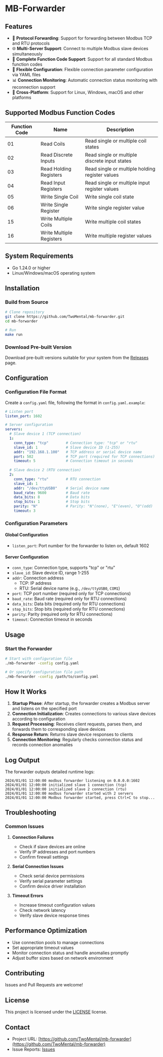 # MB-Forwarder


## Features

- 🔄 **Protocol Forwarding**: Support for forwarding between Modbus TCP and RTU protocols
- 🌐 **Multi-Server Support**: Connect to multiple Modbus slave devices simultaneously
- 📡 **Complete Function Code Support**: Support for all standard Modbus function codes
- 🔧 **Flexible Configuration**: Flexible connection parameter configuration via YAML files
- 📊 **Connection Monitoring**: Automatic connection status monitoring with reconnection support
- 🚀 **Cross-Platform**: Support for Linux, Windows, macOS and other platforms

## Supported Modbus Function Codes

| Function Code | Name | Description |
|---------------|------|-------------|
| 01 | Read Coils | Read single or multiple coil states |
| 02 | Read Discrete Inputs | Read single or multiple discrete input states |
| 03 | Read Holding Registers | Read single or multiple holding register values |
| 04 | Read Input Registers | Read single or multiple input register values |
| 05 | Write Single Coil | Write single coil state |
| 06 | Write Single Register | Write single register value |
| 15 | Write Multiple Coils | Write multiple coil states |
| 16 | Write Multiple Registers | Write multiple register values |

## System Requirements

- Go 1.24.0 or higher
- Linux/Windows/macOS operating system

## Installation

### Build from Source

```bash
# Clone repository
git clone https://github.com/TwoMental/mb-forwarder.git
cd mb-forwarder

# Run
make run
```

### Download Pre-built Version

Download pre-built versions suitable for your system from the [Releases](https://github.com/TwoMental/mb-forwarder/releases) page.

## Configuration

### Configuration File Format

Create a `config.yaml` file, following the format in `config.yaml.example`:

```yaml
# Listen port
listen_port: 1602

# Server configuration
servers:
  # Slave device 1 (TCP connection)
  1:
    conn_type: "tcp"        # Connection type: "tcp" or "rtu"
    slave_id: 1             # Slave device ID (1-255)
    addr: "192.168.1.100"   # TCP address or serial device name
    port: 502               # TCP port (required for TCP connections)
    timeout: 5              # Connection timeout in seconds
  
  # Slave device 2 (RTU connection)
  2:
    conn_type: "rtu"        # RTU connection
    slave_id: 1           
    addr: "/dev/ttyUSB0"    # Serial device name
    baud_rate: 9600         # Baud rate
    data_bits: 8            # Data bits
    stop_bits: 1            # Stop bits
    parity: "N"             # Parity: "N"(none), "E"(even), "O"(odd)
    timeout: 3
```

### Configuration Parameters

#### Global Configuration
- `listen_port`: Port number for the forwarder to listen on, default 1602

#### Server Configuration
- `conn_type`: Connection type, supports "tcp" or "rtu"
- `slave_id`: Slave device ID, range 1-255
- `addr`: Connection address
  - TCP: IP address
  - RTU: Serial device name (e.g., `/dev/ttyUSB0`, `COM1`)
- `port`: TCP port number (required only for TCP connections)
- `baud_rate`: Baud rate (required only for RTU connections)
- `data_bits`: Data bits (required only for RTU connections)
- `stop_bits`: Stop bits (required only for RTU connections)
- `parity`: Parity (required only for RTU connections)
- `timeout`: Connection timeout in seconds

## Usage

### Start the Forwarder

```bash
# Start with configuration file
./mb-forwarder -config config.yaml

# Or specify configuration file path
./mb-forwarder -config /path/to/config.yaml
```

## How It Works

1. **Startup Phase**: After startup, the forwarder creates a Modbus server and listens on the specified port
2. **Connection Initialization**: Creates connections to various slave devices according to configuration
3. **Request Processing**: Receives client requests, parses them, and forwards them to corresponding slave devices
4. **Response Return**: Returns slave device responses to clients
5. **Connection Monitoring**: Regularly checks connection status and records connection anomalies

## Log Output

The forwarder outputs detailed runtime logs:

```
2024/01/01 12:00:00 modbus forwarder listening on 0.0.0.0:1602
2024/01/01 12:00:00 initialized slave 1 connection (tcp)
2024/01/01 12:00:00 initialized slave 2 connection (rtu)
2024/01/01 12:00:00 modbus forwarder started with 2 servers
2024/01/01 12:00:00 Modbus forwarder started, press Ctrl+C to stop...
```

## Troubleshooting

### Common Issues

1. **Connection Failures**
   - Check if slave devices are online
   - Verify IP addresses and port numbers
   - Confirm firewall settings

2. **Serial Connection Issues**
   - Check serial device permissions
   - Verify serial parameter settings
   - Confirm device driver installation

3. **Timeout Errors**
   - Increase timeout configuration values
   - Check network latency
   - Verify slave device response times

## Performance Optimization

- Use connection pools to manage connections
- Set appropriate timeout values
- Monitor connection status and handle anomalies promptly
- Adjust buffer sizes based on network environment

## Contributing

Issues and Pull Requests are welcome!

## License

This project is licensed under the [LICENSE](LICENSE) license.

## Contact

- Project URL: [https://github.com/TwoMental/mb-forwarder](https://github.com/TwoMental/mb-forwarder)
- Issue Reports: [Issues](https://github.com/TwoMental/mb-forwarder/issues)
